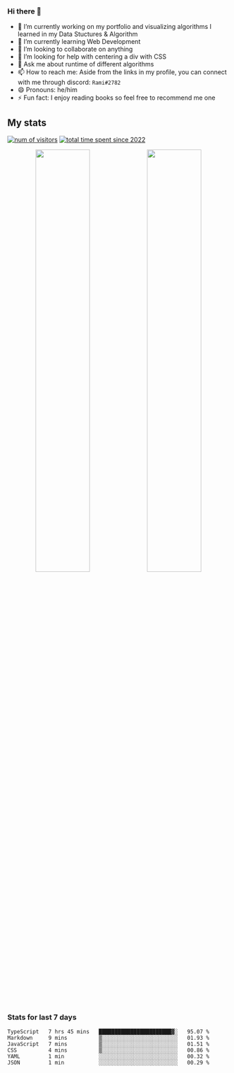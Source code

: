 ### Hi there 👋
- 🔭 I’m currently working on my portfolio and visualizing algorithms I learned in my Data Stuctures & Algorithm
- 🌱 I’m currently learning Web Development
- 👯 I’m looking to collaborate on anything
- 🤔 I’m looking for help with centering a div with CSS
- 💬 Ask me about runtime of different algorithms
- 📫 How to reach me: Aside from the links in my profile, you can connect with me through discord: `Rami#2782`
- 😄 Pronouns: he/him
- ⚡ Fun fact: I enjoy reading books so feel free to recommend me one
<!--
[![Readme Card](https://github-readme-stats.vercel.app/api/pin/?username=psycho-baller&repo=psycho-baller)](https://github.com/psycho-baller/psycho-baller)
-->

## My stats
[![num of visitors](https://visitor-badge.glitch.me/badge?page_id=psycho-baller.visitor-badge&left_text=Hello%20visitor%20number)](https://www.youtube.com/watch?v=dQw4w9WgXcQ)
[![total time spent since 2022](https://wakatime.com/badge/user/33addb7e-f5e6-470b-a55b-0a8babc62ebb.svg)](https://wakatime.com/@psychoballer)
<p float="left" align="center">
  <img src="https://github-readme-stats.vercel.app/api?username=psycho-baller&show_icons=true&count_private=true&hide_border=true&include_all_commits=true&theme=blue-green" width="49.5%" />
  <img src="https://github-readme-stats.vercel.app/api/top-langs/?username=psycho-baller&layout=compact&langs_count=6&theme=blue-green&hide_border=true" width="49.5%" /> 
</p>

### Stats for last 7 days
<!--START_SECTION:waka-->

```text
TypeScript   7 hrs 45 mins   ███████████████████████▓░   95.07 %
Markdown     9 mins          ▒░░░░░░░░░░░░░░░░░░░░░░░░   01.93 %
JavaScript   7 mins          ▒░░░░░░░░░░░░░░░░░░░░░░░░   01.51 %
CSS          4 mins          ▒░░░░░░░░░░░░░░░░░░░░░░░░   00.86 %
YAML         1 min           ░░░░░░░░░░░░░░░░░░░░░░░░░   00.32 %
JSON         1 min           ░░░░░░░░░░░░░░░░░░░░░░░░░   00.29 %
```

<!--END_SECTION:waka-->

